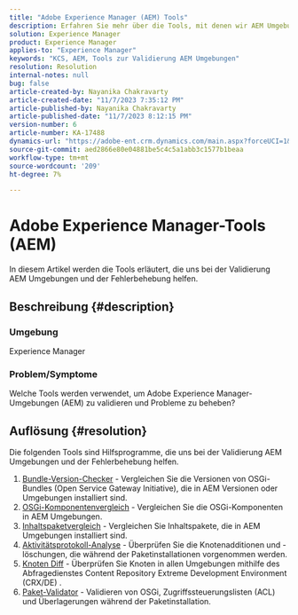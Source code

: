 ```yaml
---
title: "Adobe Experience Manager (AEM) Tools"
description: Erfahren Sie mehr über die Tools, mit denen wir AEM Umgebungen validieren und Probleme beheben können.
solution: Experience Manager
product: Experience Manager
applies-to: "Experience Manager"
keywords: "KCS, AEM, Tools zur Validierung AEM Umgebungen"
resolution: Resolution
internal-notes: null
bug: false
article-created-by: Nayanika Chakravarty
article-created-date: "11/7/2023 7:35:12 PM"
article-published-by: Nayanika Chakravarty
article-published-date: "11/7/2023 8:12:15 PM"
version-number: 6
article-number: KA-17488
dynamics-url: "https://adobe-ent.crm.dynamics.com/main.aspx?forceUCI=1&pagetype=entityrecord&etn=knowledgearticle&id=3222f7c0-a47d-ee11-8179-6045bd006b4b"
source-git-commit: aed2866e80e04881be5c4c5a1abb3c1577b1beaa
workflow-type: tm+mt
source-wordcount: '209'
ht-degree: 7%

---
```


# Adobe Experience Manager-Tools (AEM)


In diesem Artikel werden die Tools erläutert, die uns bei der Validierung AEM Umgebungen und der Fehlerbehebung helfen.

## Beschreibung {#description}


### <b>Umgebung</b>

Experience Manager

### <b>Problem/Symptome</b>

Welche Tools werden verwendet, um Adobe Experience Manager-Umgebungen (AEM) zu validieren und Probleme zu beheben?


## Auflösung {#resolution}

Die folgenden Tools sind Hilfsprogramme, die uns bei der Validierung AEM Umgebungen und der Fehlerbehebung helfen.<br>
1. [Bundle-Version-Checker](https://experienceleague.adobe.com/docs/experience-cloud-kcs/kbarticles/KA-17501.html?lang=de) - Vergleichen Sie die Versionen von OSGi-Bundles (Open Service Gateway Initiative), die in AEM Versionen oder Umgebungen installiert sind.
2. [OSGi-Komponentenvergleich](https://helpx.adobe.com/experience-manager/kb/tools/osgi-component-diff.html) - Vergleichen Sie die OSGi-Komponenten in AEM Umgebungen.
3. [Inhaltspaketvergleich](https://helpx.adobe.com/experience-manager/kb/tools/content-package-comparator.html) - Vergleichen Sie Inhaltspakete, die in AEM Umgebungen installiert sind.
4. [Aktivitätsprotokoll-Analyse](https://helpx.adobe.com/experience-manager/kb/tools/activity-log-analyzer.html) - Überprüfen Sie die Knotenadditionen und -löschungen, die während der Paketinstallationen vorgenommen werden.
5. [Knoten Diff](https://helpx.adobe.com/experience-manager/kb/tools/aem-node-diff.html) - Überprüfen Sie Knoten in allen Umgebungen mithilfe des Abfragedienstes Content Repository Extreme Development Environment (CRX/DE) .
6. [Paket-Validator](https://helpx.adobe.com/experience-manager/6-4/sites/administering/using/package-manager.html#ValidatingPackages) - Validieren von OSGi, Zugriffssteuerungslisten (ACL) und Überlagerungen während der Paketinstallation.

